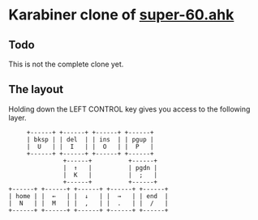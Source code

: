 Karabiner clone of [super-60.ahk](https://github.com/tams/super-60.ahk)
===============

## Todo

This is not the complete clone yet.

## The layout

Holding down the LEFT CONTROL key gives you access to the following layer.


         +------+ +------+ +------+ +------+
         | bksp | | del  | | ins  | | pgup |
         |  U   | |  I   | |  O   | |  P   |
         +------+ +------+ +------+ +------+
                   +------+          +------+
                   |  ↑   |          | pgdn |
                   |  K   |          |  ;   |
                   +------+          +------+
    +------+ +------+ +------+ +------+ +------+
    | home | |  ←   | |  ↓   | |  →   | | end  |
    |  N   | |  M   | |  ,   | |  .   | |  /   |
    +------+ +------+ +------+ +------+ +------+

